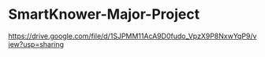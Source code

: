 # SmartKnower-Major-Project
https://drive.google.com/file/d/1SJPMM11AcA9D0fudo_VpzX9P8NxwYqP9/view?usp=sharing
